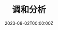 ---
# Title, summary, and page position.
title: 调和分析
linktitle: 调和分析
summary: 这一部分主要是调和分析相关内容，主要是一些在PDE中有应用场景的技术或函数空间.
weight: 2
# icon: book
# icon_pack: fas

# Page metadata.
date: '2023-08-02T00:00:00Z'
toc: false
---
